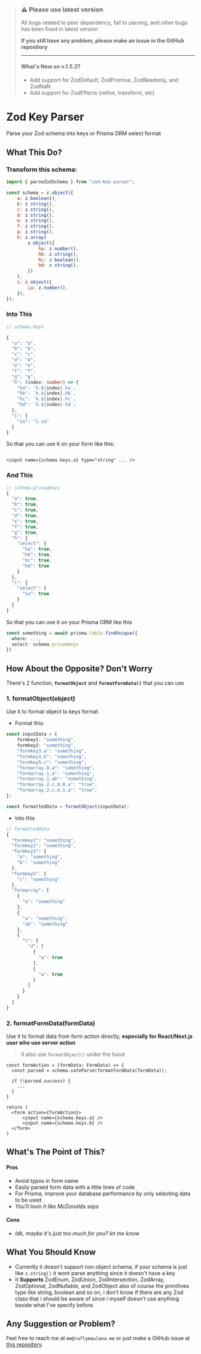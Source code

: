> ### ⚠ Please use latest version
>
> All bugs related to peer dependency, fail to parsing, and other bugs has been fixed in latest version
>
> **If you still have any problem, please make an issue in the GitHub repository**
>
> ---
>
> #### What's New on v.1.5.2?
>
> -   Add support for ZodDefault, ZodPromise, ZodReadonly, and ZodNaN
> -   Add support for ZodEffects (refine, transform, etc)

# Zod Key Parser

Parse your Zod schema into keys or Prisma ORM select format

## What This Do?

### Transform this schema:

```js
import { parseZodSchema } from "zod-key-parser";

const schema = z.object({
    a: z.boolean(),
    b: z.string(),
    c: z.string(),
    d: z.string(),
    e: z.string(),
    f: z.string(),
    g: z.string(),
    h: z.array(
        z.object({
            ha: z.number(),
            hb: z.string(),
            hc: z.boolean(),
            hd: z.string(),
        })
    ),
    i: z.object({
        ia: z.number(),
    }),
});
```

### Into This

```ts
// schema.keys

{
  "a": "a",
  "b": "b",
  "c": "c",
  "d": "d",
  "e": "e",
  "f": "f",
  "g": "g",
  "h": (index: number) => {
  	"ha": `h.${index}.ha`,
  	"hb": `h.${index}.hb`,
  	"hc": `h.${index}.hc`,
  	"hd": `h.${index}.hd`,
  },
  "i": {
    "ia": "i.ia"
  }
}
```

So that you can use it on your form like this:

```tsx

<input name={schema.keys.a} type="string" ... />

```

### And This

```ts
// schema.prismaKeys
{
  "a": true,
  "b": true,
  "c": true,
  "d": true,
  "e": true,
  "f": true,
  "g": true,
  "h": {
    "select": {
      "ha": true,
      "hb": true,
      "hc": true,
      "hd": true
    }
  },
  "i": {
    "select": {
      "ia": true
    }
  }
}
```

So that you can use it on your Prisma ORM like this

```ts
const something = await prisma.table.findUnique({
  where: ...,
  select: schema.prismaKeys
})
```

## How About the Opposite? Don't Worry

There's 2 function, **`formatObject`** and **`formatFormData()`** that you can use

### 1. formatObject(object)

Use it to format object to keys format

-   Format this:

```ts
const inputData = {
    formkey1: "something",
    formkey2: "something",
    "formkey3.a": "something",
    "formkey3.b": "something",
    "formkey5.c": "something",
    "formarray.0.a": "something",
    "formarray.1.a": "something",
    "formarray.1.ab": "something",
    "formarray.2.c.d.0.a": "true",
    "formarray.2.c.d.1.a": "true",
};

const formattedData = formatObject(inputData);
```

-   Into this

```ts
// formattedData
{
  "formkey1": "something",
  "formkey2": "something",
  "formkey3": {
    "a": "something",
    "b": "something"
  },
  "formkey5": {
    "c": "something"
  },
  "formarray": [
    {
      "a": "something"
    },
    {
      "a": "something",
      "ab": "something"
    },
    {
      "c": {
        "d": [
          {
            "a": true
          },
          {
            "a": true
          }
        ]
      }
    }
  ]
}
```

### 2. formatFormData(formData)

Use it to format data from form action directly, **especially for React/Next.js user who use server action**

> It also use `formatObject()` under the hood

```tsx
const formAction = (formData: FormData) => {
  const parsed = schema.safeParse(formatFormData(formData));

  if (!parsed.success) {
    ...
  }
}

return (
  <form action={formAction}>
      <input name={schema.keys.a} />
      <input name={schema.keys.b} />
  </form>
)
```

## What's The Point of This?

#### Pros

-   Avoid typos in form name
-   Easily parsed form data with a little lines of code
-   For Prisma, improve your database performance by only selecting data to be used
-   _You'll lovin it like McDonalds says_

#### Cons

-   _Idk, maybe it's just too much for you? let me know_

## What You Should Know

-   Currently it doesn't support non object schema, if your schema is just like `z.string()` it wont parse anything since it doesn't have a key
-   It **Supports** ZodEnum, ZodUnion, ZodIntersection, ZodArray, ZodOptional, ZodNullable, and ZodObject also of course the primitives type like string, boolean and so on, i don't know if there are any Zod class that i should be aware of since i myself doesn't use anything beside what I've specify before.

## Any Suggestion or Problem?

Feel free to reach me at `me@raflymaulana.me` or just make a GitHub issue at [this repository](https://github.com/raflymln/zod-key-parser).
